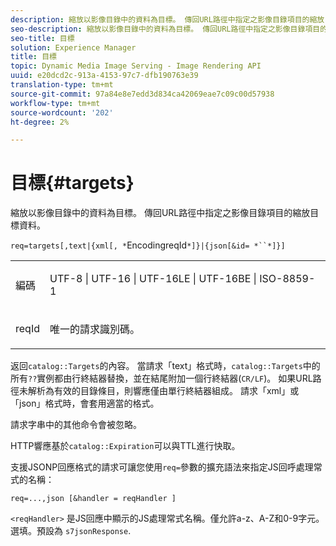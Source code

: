 ```yaml
---
description: 縮放以影像目錄中的資料為目標。 傳回URL路徑中指定之影像目錄項目的縮放目標資料。
seo-description: 縮放以影像目錄中的資料為目標。 傳回URL路徑中指定之影像目錄項目的縮放目標資料。
seo-title: 目標
solution: Experience Manager
title: 目標
topic: Dynamic Media Image Serving - Image Rendering API
uuid: e20dcd2c-913a-4153-97c7-dfb190763e39
translation-type: tm+mt
source-git-commit: 97a84e8e7edd3d834ca42069eae7c09c00d57938
workflow-type: tm+mt
source-wordcount: '202'
ht-degree: 2%

---
```



# 目標{#targets}

縮放以影像目錄中的資料為目標。 傳回URL路徑中指定之影像目錄項目的縮放目標資料。

`req=targets[,text|{xml[, *`EncodingreqId`*]}|{json[&id= *``*]}]`

<table id="simpletable_D64E706258FD4A9C9C8026D97B472FCC"> 
 <tr class="strow"> 
  <td class="stentry"> <p><span class="codeph"><span class="varname"> 編碼</span> </span> </p> </td> 
  <td class="stentry"> <p><span class="codeph"> UTF-8 | UTF-16 | UTF-16LE | UTF-16BE | ISO-8859-1</span> </p></td> 
 </tr> 
 <tr class="strow"> 
  <td class="stentry"> <p><span class="codeph"><span class="varname"> reqId</span></span> </p></td> 
  <td class="stentry"> <p>唯一的請求識別碼。 </p></td> 
 </tr> 
</table>

返回`catalog::Targets`的內容。 當請求「text」格式時，`catalog::Targets`中的所有`??`實例都由行終結器替換，並在結尾附加一個行終結器(`CR/LF`)。 如果URL路徑未解析為有效的目錄條目，則響應僅由單行終結器組成。 請求「xml」或「json」格式時，會套用適當的格式。

請求字串中的其他命令會被忽略。

HTTP響應基於`catalog::Expiration`可以與TTL進行快取。

支援JSONP回應格式的請求可讓您使用`req=`參數的擴充語法來指定JS回呼處理常式的名稱：

`req=...,json [&handler = reqHandler ]`

`<reqHandler>` 是JS回應中顯示的JS處理常式名稱。僅允許a-z、A-Z和0-9字元。 選填。預設為 `s7jsonResponse`.
